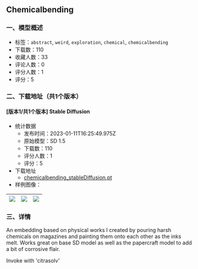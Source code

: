 ## Chemicalbending
### 一、模型概述

- 标签：`abstract`, `weird`, `exploration`, `chemical`, `chemicalbending`
- 下载数：110
- 收藏人数：33
- 评论人数：0
- 评分人数：1
- 评分：5

### 二、下载地址（共1个版本）

#### [版本1/共1个版本] Stable Diffusion

- 统计数据
  - 发布时间：2023-01-11T16:25:49.975Z
  - 原始模型：SD 1.5
  - 下载数：110
  - 评分人数：1
  - 评分：5
- 下载地址
  - [chemicalbending_stableDiffusion.pt](https://civitai.com/api/download/models/4917)
- 样例图像：

| <img src="https://image.civitai.com/xG1nkqKTMzGDvpLrqFT7WA/f946d14c-435d-4550-5366-e3b4b5489800/width=450/35397.jpeg" /> | <img src="https://image.civitai.com/xG1nkqKTMzGDvpLrqFT7WA/e4564f24-8f07-49e2-a642-7766be539d00/width=450/35400.jpeg" /> | <img src="https://image.civitai.com/xG1nkqKTMzGDvpLrqFT7WA/bfb7f89e-e8cd-4bb3-2a9b-35afbef88c00/width=450/35399.jpeg" /> |
| ---- | ---- | ---- |


### 三、详情
<p>An embedding based on physical works I created by pouring harsh chemicals on magazines and painting them onto each other as the inks melt. Works great on base SD model as well as the papercraft model to add a bit of corrosive flair.</p><p></p><p>Invoke with 'citrasolv'</p>